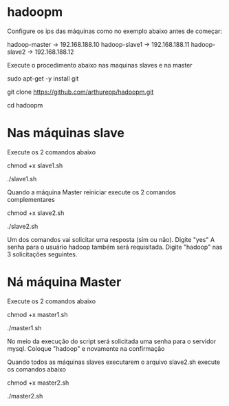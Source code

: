 # hadoopm
Configure os ips das máquinas como no exemplo abaixo antes de começar:

hadoop-master -> 192.168.188.10 
hadoop-slave1 -> 192.168.188.11 
hadoop-slave2 -> 192.168.188.12 

Execute o procedimento abaixo nas maquinas slaves e na master

sudo apt-get -y install git

git clone https://github.com/arthurepp/hadoopm.git

cd hadoopm

# Nas máquinas slave 

Execute os 2 comandos abaixo

chmod +x slave1.sh

./slave1.sh

Quando a máquina Master reiniciar execute os 2 comandos complementares

chmod +x slave2.sh

./slave2.sh

Um dos comandos vai solicitar uma resposta (sim ou não). Digite "yes"
A senha para o usuário hadoop também será requisitada. Digite "hadoop" nas 3 solicitações seguintes.

# Ná máquina Master

Execute os 2 comandos abaixo

chmod +x master1.sh

./master1.sh

No meio da execução do script será solicitada uma senha para o servidor mysql. Coloque "hadoop" e novamente na confirmação

Quando todos as máquinas slaves executarem o arquivo slave2.sh execute os comandos abaixo

chmod +x master2.sh

./master2.sh

